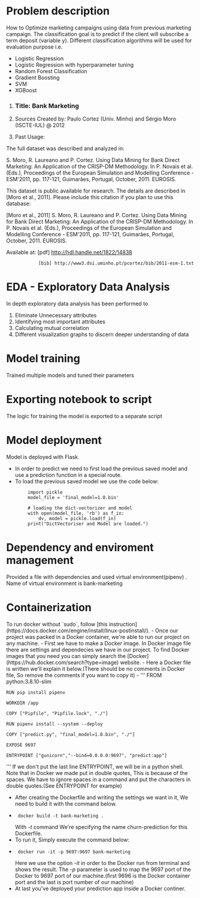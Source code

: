 <h1> Problem description </h1
<p> 
  How to Optimize marketing campaigns using data from previous marketing campaign.
  The classification goal is to predict if the client will subscribe a term deposit (variable y).
  Different classification algorithms will be used for evaluation purpose i.e.
  <ul>
    <li>Logistic Regression</li>
    <li>Logistic Regression with hyperparameter tuning</li>
    <li>Random Forest Classification</li>
    <li>Gradient Boosting</li>
    <li>SVM</li>
    <li> XGBoost </li>
</ul>
  
  
  1. <h3>Title: Bank Marketing </h3>

  2. Sources
   Created by: Paulo Cortez (Univ. Minho) and Sérgio Moro (ISCTE-IUL) @ 2012

  3. Past Usage:

  The full dataset was described and analyzed in:

  S. Moro, R. Laureano and P. Cortez. Using Data Mining for Bank Direct Marketing: An Application of the CRISP-DM Methodology. 
  In P. Novais et al. (Eds.), Proceedings of the European Simulation and Modelling Conference - ESM'2011, pp. 117-121, Guimarães, 
  Portugal, October, 2011. EUROSIS.
  
  This dataset is public available for research. The details are described in [Moro et al., 2011]. 
  Please include this citation if you plan to use this database:

  [Moro et al., 2011] S. Moro, R. Laureano and P. Cortez. Using Data Mining for Bank Direct Marketing: An Application of the CRISP-DM Methodology. 
  In P. Novais et al. (Eds.), Proceedings of the European Simulation and Modelling Conference - ESM'2011, pp. 117-121, Guimarães, Portugal, October, 2011. EUROSIS.

  Available at: [pdf] http://hdl.handle.net/1822/14838
  
                [bib] http://www3.dsi.uminho.pt/pcortez/bib/2011-esm-1.txt

  
<h1> EDA - Exploratory Data Analysis </h1>
  <p> In depth exploratory data analysis has been performed to
  <ol>
    <li> Eliminate Unnecessary attributes </li>
    <li> Identifying most important attributes </li>
    <li> Calculating mutual correlation </li>
    <li> Different visualization graphs to discern deeper understanding of data </li>
  </ol>
  </p>
 
 <h1> Model training </h1>
 <p> Trained multiple models and tuned their parameters</p>
 
 <h1> Exporting notebook to script </h1>
 <p> The logic for training the model is exported to a separate script </p>
 
 <h1> Model deployment </h1>
 <p> Model is deployed with Flask.
    <ul>
      <li>In order to predict we need to first load the previous saved model and use a prediction function in a special route.</li>
      <li>To load the previous saved model we use the code below:</li>
    </ul>
          <p> 
            
            import pickle
            model_file = 'final_model=1.0.bin'

            # loading the dict-vectorizer and model
            with open(model_file, 'rb') as f_in:
                dv, model = pickle.load(f_in)
            print("DictVectoriser and Model are loaded.")
  </p>
      
</p>
 
 <h1> Dependency and enviroment management </h1>
 <p> Provided a file with dependencies and used virtual environment(pipenv) . Name of virtual environment is bank-marketing </p>
 
 <h1> 	Containerization </h1>
 To run docker without `sudo`, follow [this instruction](https://docs.docker.com/engine/install/linux-postinstall/).
  - Once our project was packed in a Docker container, we're able to run our project on any machine.
  - First we have to make a Docker image. In Docker image file there are settings and dependecies we have in our project. To find Docker images that you need you can simply search the [Docker](https://hub.docker.com/search?type=image) website.
  - Here a Docker file is written we'll explain it below.(There should be no comments in Docker file, So remove the comments if you want to copy it)
  - '''
    FROM python:3.8.10-slim

    RUN pip install pipenv

    WORKDIR /app

    COPY ["Pipfile", "Pipfile.lock", "./"]

    RUN pipenv install --system --deploy

    COPY ["predict.py", "final_model=1.0.bin", "./"]

    EXPOSE 9697

    ENTRYPOINT ["gunicorn","--bind=0.0.0.0:9697", "predict:app"]
  '''
  If we don't put the last line ENTRYPOINT, we will be in a python shell. Note that in Docker we made put in double quotes, This is because of the spaces. We have to ignore   spaces in a command and put the characters in double quotes.(See ENTRYPOINT for example)
   - After creating the Dockerfile and writing the settings we want in it, We need to build it with the command below.
   - ```
      docker build -t bank-marketing .
     ```
      With _-t_ command We're specifying the name churn-prediction for this Dockerfile.
   - To run it, Simply execute the command below:
   - ```
      docker run -it -p 9697:9697 bank-marketing
     ```
     Here we use the option _-it_ in order to the Docker run from terminal and shows the result. 
     The _-p_ parameter is used to map the 9697 port of the Docker to 9697 port of our machine.(first 9696 is the Docker container port and the last is port number of our  machine)
   - At last you've deployed your prediction app inside a Docker continer.
